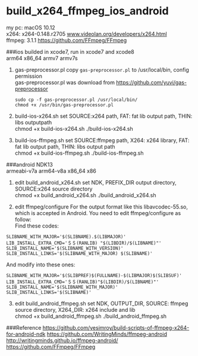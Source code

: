# build_x264_ffmpeg_ios_android
my pc: macOS 10.12  
x264: x264-0.148.r2705 www.videolan.org/developers/x264.html  
ffmpeg: 3.1.1 https://github.com/FFmpeg/FFmpeg  

###ios
builded in xcode7, run in xcode7 and xcode8  
arm64 x86_64 armv7 armv7s 

1. gas-preprocessor.pl
copy `gas-preprocessor.pl` to /usr/local/bin, config permission    
gas-preprocessor.pl was download from https://github.com/yuvi/gas-preprocessor  

    ```shell
    sudo cp -f gas-preprocessor.pl /usr/local/bin/
    chmod +x /usr/bin/gas-preprocessor.pl
    ```
2. build-ios-x264.sh
set SOURCE:x264 path, FAT: fat lib output path, THIN: libs outputpath  
chmod +x build-ios-x264.sh
./build-ios-x264.sh

3. build-ios-ffmpeg.sh
set SOURCE:ffmpeg path, X264: x264 library, FAT: fat lib output path, THIN: libs output path  
chmod +x build-ios-ffmpeg.sh
./build-ios-ffmpeg.sh

###android
NDK13  
armeabi-v7a arm64-v8a x86_64 x86  

1. edit build_android_x264.sh
set NDK, PREFIX_DIR output directory, SOURCE:x264 source directory  
chmod +x build_android_x264.sh
./build_android_x264.sh

2. edit ffmpeg/configure
For the output format like this libavcodec-55.so, which is accepted in Android. You need to edit ffmpeg/configure as follow:    
Find these codes:   

  ```
  SLIBNAME_WITH_MAJOR='$(SLIBNAME).$(LIBMAJOR)'
  LIB_INSTALL_EXTRA_CMD='＄＄(RANLIB) "$(LIBDIR)/$(LIBNAME)"'
  SLIB_INSTALL_NAME='$(SLIBNAME_WITH_VERSION)'
  SLIB_INSTALL_LINKS='$(SLIBNAME_WITH_MAJOR) $(SLIBNAME)'
  ```
  
 And modify into these ones:  
 
  ```
  SLIBNAME_WITH_MAJOR='$(SLIBPREF)$(FULLNAME)-$(LIBMAJOR)$(SLIBSUF)'
  LIB_INSTALL_EXTRA_CMD='＄＄(RANLIB)"$(LIBDIR)/$(LIBNAME)"'
  SLIB_INSTALL_NAME='$(SLIBNAME_WITH_MAJOR)'
  SLIB_INSTALL_LINKS='$(SLIBNAME)'
  ```



3. edit build_android_ffmpeg.sh
set NDK, OUTPUT_DIR, SOURCE: ffmpeg source directory, X264_DIR: x264 include and lib  
chmod +x build_android_ffmpeg.sh
./build_android_ffmpeg.sh

###Reference
https://github.com/yesimroy/build-scripts-of-ffmpeg-x264-for-android-ndk
https://github.com/WritingMinds/ffmpeg-android
http://writingminds.github.io/ffmpeg-android/
https://github.com/FFmpeg/FFmpeg

